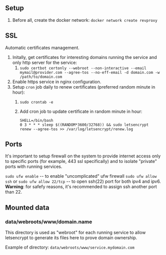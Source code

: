 
## Setup

1. Before all, create the docker network: `docker network create revproxy`

## SSL

Automatic certificates management.

1. Initally, get certificates for interesting domains running the service and only http server for the service:
   1. `sudo certbot certonly --webroot --non-interactive --email mymail@provider.com --agree-tos --no-eff-email -d domain.com -w /path/to/domain.com`
2. Enable https service in nginx configuration.
3. Setup `cron` job daily to renew certificates (preferred random minute in hour):
   1. `sudo crontab -e`
   2. Add cron job to update certificate in random minute in hour:

      ```text
      SHELL=/bin/bash
      0 3 * * * sleep $((RANDOM*3600/32768)) && sudo letsencrypt renew --agree-tos >> /var/log/letsencrypt/renew.log
      ```

## Ports

It's important to setup firewall on the system to provide internet access only to specific ports (for example, 443 ssl specifically) and to isolate "private" ports with running services.

`sudo ufw enable` -- to enable "uncomplicated" ufw firewall
`sudo ufw allow ssh` or `sudo ufw allow 22/tcp` -- to open ssh(22) port for both ipv4 and ipv6. **Warning**: for safefy reasons, it's recommended to assign ssh another port than 22.

## Mounted data

### data/webroots/www/domain.name

This directory is used as "webroot" for each running service to allow letsencrypt to generate its files here to prove domain ownership.

Example of directory: `data/webroots/www/service.mydomain.com`
